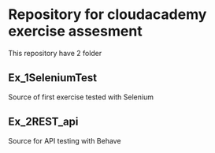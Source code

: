 # Repository for cloudacademy exercise assesment

This repository have 2 folder

## Ex_1SeleniumTest

Source of first exercise tested with Selenium

## Ex_2REST_api

Source for API testing with Behave
